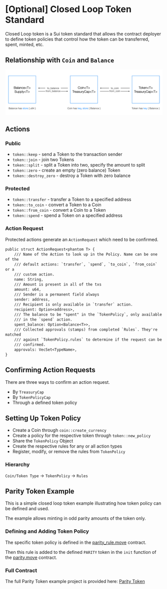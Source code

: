 #  [Optional] Closed Loop Token Standard

Closed Loop token is a Sui token standard that allows the contract deployer to define token policies that control how the token can be transferred, spent, minted, etc. 

## Relationship with `Coin` and `Balance`

![Trinity](../images/trinity.png)

## Actions

### Public

- `token::keep` - send a Token to the transaction sender
- `token::join` - join two Tokens
- `token::split` - split a Token into two, specify the amount to split
- `token::zero` - create an empty (zero balance) Token
- `token::destroy_zero` - destroy a Token with zero balance

### Protected

- `token::transfer` - transfer a Token to a specified address
- `token::to_coin` - convert a Token to a Coin
- `token::from_coin` - convert a Coin to a Token
- `token::spend` - spend a Token on a specified address

### Action Request

Protected actions generate an `ActionRequest` which need to be confirmed. 

```move
public struct ActionRequest<phantom T> {
    /// Name of the Action to look up in the Policy. Name can be one of the
    /// default actions: `transfer`, `spend`, `to_coin`, `from_coin` or a
    /// custom action.
    name: String,
    /// Amount is present in all of the txs
    amount: u64,
    /// Sender is a permanent field always
    sender: address,
    /// Recipient is only available in `transfer` action.
    recipient: Option<address>,
    /// The balance to be "spent" in the `TokenPolicy`, only available
    /// in the `spend` action.
    spent_balance: Option<Balance<T>>,
    /// Collected approvals (stamps) from completed `Rules`. They're matched
    /// against `TokenPolicy.rules` to determine if the request can be
    /// confirmed.
    approvals: VecSet<TypeName>,
}
```
## Confirming Action Requests

There are three ways to confirm an action request. 

- By `TreasuryCap`
- By `TokenPolicyCap`
- Through a defined token policy

## Setting Up Token Policy

- Create a Coin through `coin::create_currency`
- Create a policy for the respective token through `token::new_policy`
- Share the `TokenPolicy` Object 
- Create the respective rules for any or all action types
- Register, modify, or remove the rules from `TokenPolicy`

### Hierarchy

`Coin/Token Type` -> `TokenPolicy` -> `Rules`

## Parity Token Example

This is a simple closed loop token example illustrating how token policy can be defined and used.

The example allows minting in odd parity amounts of the token only. 

### Defining and Adding Token Policy

The specific token policy is defined in the [parity_rule.move](../example_projects/closed_loop_token/sources/parity_rule.move) contract.

Then this rule is added to the defined `PARITY` token in the `init` function of the [parity.move](../example_projects/closed_loop_token/sources/parity.move) contract.

### Full Contract

The full Parity Token example project is provided here: [Parity Token](../example_projects/closed_loop_token/)
